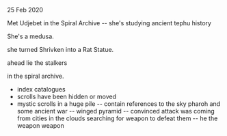 25 Feb 2020

Met Udjebet in the Spiral Archive
-- she's studying ancient tephu history

She's a medusa.

she turned Shrivken into a Rat Statue.

ahead lie the stalkers



in the spiral archive.

- index catalogues 
- scrolls have been hidden or moved
- mystic scrolls in a huge pile
-- contain references to the sky pharoh and some ancient war
-- winged pyramid 
-- convinced attack was coming from cities in the clouds searching for weapon to defeat them
-- he the weapon weapon
## 
